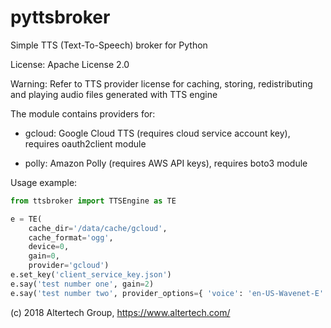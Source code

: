 # pyttsbroker
Simple TTS (Text-To-Speech) broker for Python

License: Apache License 2.0

Warning: Refer to TTS provider license for caching, storing, redistributing and
playing audio files generated with TTS engine

The module contains providers for:

 * gcloud: Google Cloud TTS (requires cloud service account key), requires
   oauth2client module

 * polly: Amazon Polly (requires AWS API keys), requires boto3 module
 
Usage example:
 
```python
from ttsbroker import TTSEngine as TE

e = TE( 
    cache_dir='/data/cache/gcloud',
    cache_format='ogg',
    device=0,
    gain=0,
    provider='gcloud')
e.set_key('client_service_key.json')    
e.say('test number one', gain=2)
e.say('test number two', provider_options={ 'voice': 'en-US-Wavenet-E' })
```

(c) 2018 Altertech Group, https://www.altertech.com/


